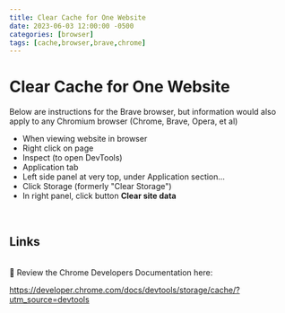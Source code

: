 ```yaml
---
title: Clear Cache for One Website
date: 2023-06-03 12:00:00 -0500
categories: [browser]
tags: [cache,browser,brave,chrome]
---
```

<!-- 
<img src="/assets/img/posts/clear-cache.jpg" alt="Clear Cache" style="height:400px; width:600px;" />
-->

# Clear Cache for One Website



Below are instructions for the Brave browser, but information would also apply to any Chromium browser (Chrome, Brave, Opera, et al)
<br>
* When viewing website in browser
* Right click on page
* Inspect (to open DevTools)
* Application tab
* Left side panel at very top, under Application section...
* Click Storage (formerly "Clear Storage")
* In right panel, click button **Clear site data**
<br>

## Links
<br>
🔗 Review the Chrome Developers Documentation here: 

<https://developer.chrome.com/docs/devtools/storage/cache/?utm_source=devtools>
